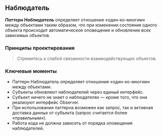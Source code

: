 ## Наблюдатель
***Паттерн Наблюдатель*** определяет отношение «один-ко-многим» между объектами таким образом, что при изменении состояния одного объекта происходит автоматическое оповещение и обновление всех зависимых объектов.

### Принципы проектирования

> Стремитесь к слабой связанности взаимодействующих объектов.
 
### Ключевые моменты

- Паттерн Наблюдатель определяет отношение «один-ко-многим» между объектами.
- Субъекты обновляют наблюдателей через единый интерфейс.
- Субъект ничего не знает о наблюдателях — кроме того, что они реализуют интерфейс Observer.
- При использовании паттерна возможен как запрос, так и активная доставка данных от субъекта (запрос считается более «правильным»).
- Работа кода не должна зависеть от порядка оповещения наблюдателей.